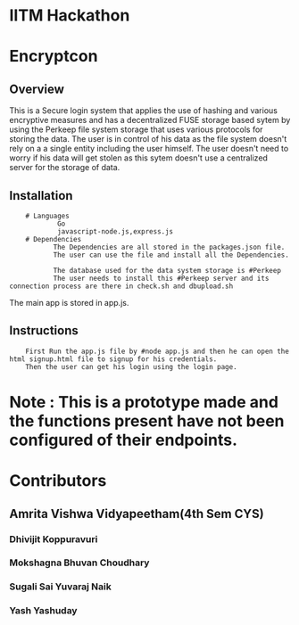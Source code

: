 # IITM Hackathon 
# Encryptcon

## Overview
This is a Secure login system that applies the use of hashing and various encryptive measures and has a decentralized FUSE storage based sytem by using the Perkeep file system storage that uses various protocols for storing the data.
The user is in control of his data as the file system doesn't rely on a a single entity including the user himself.
The user doesn't need to worry if his data will get stolen as this sytem doesn't use a centralized server for the storage of data.


## Installation
        # Languages
                Go
                javascript-node.js,express.js
        # Dependencies
               The Dependencies are all stored in the packages.json file.
               The user can use the file and install all the Dependencies.

               The database used for the data system storage is #Perkeep
               The user needs to install this #Perkeep server and its connection process are there in check.sh and dbupload.sh

The main app is stored in app.js.
 ## Instructions
        First Run the app.js file by #node app.js and then he can open the html signup.html file to signup for his credentials.
        Then the user can get his login using the login page.

# Note : This is a prototype made and the functions present have not been configured of their endpoints.

# Contributors
## Amrita Vishwa Vidyapeetham(4th Sem CYS)
### Dhivijit Koppuravuri
### Mokshagna Bhuvan Choudhary
### Sugali Sai Yuvaraj Naik
### Yash Yashuday
